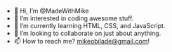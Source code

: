 - 👋 Hi, I’m @MadeWithMike
- 👀 I’m interested in coding awesome stuff.
- 🌱 I’m currently learning HTML, CSS, and JavaScript.
- 💞️ I’m looking to collaborate on just about anything.
- 📫 How to reach me? mikeobilade@gmail.com!
